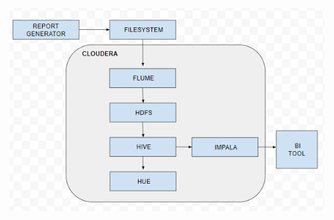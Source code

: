 ![alt text](https://github.com/justineaguas/clouderaworkshop/blob/master/clouderaworkshop-archi.png)

